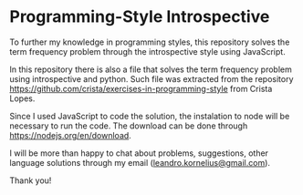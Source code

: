 # Programming-Style Introspective
To further my knowledge in programming styles, this repository solves the term frequency problem through the introspective style using JavaScript.<br>

In this repository there is also a file that solves the term frequency problem using introspective and python. Such file was extracted from the repository https://github.com/crista/exercises-in-programming-style from Crista Lopes. <br>

Since I used JavaScript to code the solution, the instalation to node will be necessary to run the code. The download can be done through https://nodejs.org/en/download. <br>

I will be more than happy to chat about problems, suggestions, other language solutions through my email (leandro.kornelius@gmail.com). <br>

Thank you!